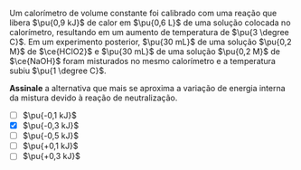 Um calorímetro de volume constante foi calibrado com uma reação que libera $\pu{0,9 kJ}$ de calor em $\pu{0,6 L}$ de uma solução colocada no calorímetro, resultando em um aumento de temperatura de $\pu{3 \degree C}$. Em um experimento posterior, $\pu{30 mL}$ de uma solução $\pu{0,2 M}$ de $\ce{HClO2}$ e $\pu{30 mL}$ de uma solução $\pu{0,2 M}$ de $\ce{NaOH}$ foram misturados no mesmo calorímetro e a temperatura subiu $\pu{1 \degree C}$.

**Assinale** a alternativa que mais se aproxima a variação de energia interna da mistura devido à reação de neutralização.

- [ ] $\pu{-0,1 kJ}$
- [x] $\pu{-0,3 kJ}$
- [ ] $\pu{-0,5 kJ}$
- [ ] $\pu{+0,1 kJ}$
- [ ] $\pu{+0,3 kJ}$
